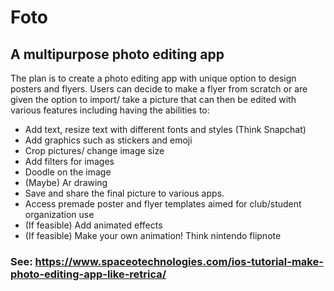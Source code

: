 # Foto
## A multipurpose photo editing app

The plan is to create a photo editing app with unique option to design posters and flyers. Users can decide to make a flyer from scratch or are given the option to import/ take a picture that can then be edited with various features including having the abilities to:

- Add text, resize text with different fonts and styles (Think Snapchat)
- Add graphics such as stickers and emoji
- Crop pictures/ change image size
- Add filters for images
- Doodle on the image 
- (Maybe) Ar drawing
- Save and share the final picture to various apps.
- Access premade poster and flyer templates aimed for club/student organization use
- (If feasible) Add animated effects
- (If feasible) Make your own animation! Think nintendo flipnote

### See: https://www.spaceotechnologies.com/ios-tutorial-make-photo-editing-app-like-retrica/

